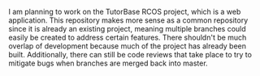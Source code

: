 I am planning to work on the TutorBase RCOS project, which is a web application. This repository makes more sense as a common repository since it is already an existing project, meaning multiple branches could easily be created to address certain features. There shouldn't be much overlap of development because much of the project has already been built. Additionally, there can still be code reviews that take place to try to mitigate bugs when branches are merged back into master.
